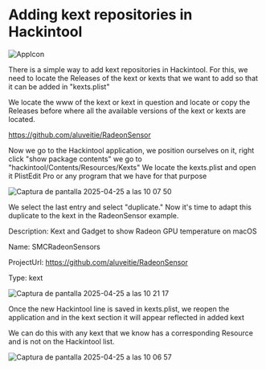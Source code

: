 # Adding kext repositories in Hackintool


![AppIcon](https://github.com/user-attachments/assets/7913aaf2-6043-4b42-a2be-e70ba79716f4)



There is a simple way to add kext repositories in Hackintool. For this, we need to locate the Releases of the kext or kexts that we want to add so that it can be added in "kexts.plist"

We locate the www of the kext or kext in question and locate or copy the Releases before where all the available versions of the kext or kexts are located.

https://github.com/aluveitie/RadeonSensor

Now we go to the Hackintool application, we position ourselves on it, right click "show package contents" we go to "hackintool/Contents/Resources/Kexts" We locate the kexts.plist and open it PlistEdit Pro or any program that we have for that purpose

![Captura de pantalla 2025-04-25 a las 10 07 50](https://github.com/user-attachments/assets/18687578-4a1e-4605-807c-db443466c4b9)



We select the last entry and select "duplicate."
Now it's time to adapt this duplicate to the kext in the RadeonSensor example.

Description: Kext and Gadget to show Radeon GPU temperature on macOS

Name: SMCRadeonSensors

ProjectUrl: https://github.com/aluveitie/RadeonSensor

Type: kext

![Captura de pantalla 2025-04-25 a las 10 21 17](https://github.com/user-attachments/assets/e0f654a9-66a8-4a05-8be4-062fa4d17e2a)


Once the new Hackintool line is saved in kexts.plist, we reopen the application and in the kext section it will appear reflected in added kext

We can do this with any kext that we know has a corresponding Resource and is not on the Hackintool list.

![Captura de pantalla 2025-04-25 a las 10 06 57](https://github.com/user-attachments/assets/ad687e11-8a47-44b3-bae4-2a7d4a1a1918)






